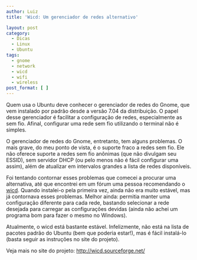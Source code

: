 ```yaml
---
author: Luiz
title: 'Wicd: Um gerenciador de redes alternativo'

layout: post
category:
  - Dicas
  - Linux
  - Ubuntu
tags:
  - gnome
  - network
  - wicd
  - wifi
  - wireless
post_format: [ ]
---
```

Quem usa o Ubuntu deve conhecer o gerenciador de redes do Gnome, que vem instalado por padrão desde a versão 7.04 da distribuição. O papel desse gerenciador é facilitar a configuração de redes, especialmente as sem fio. Afinal, configurar uma rede sem fio utilizando o terminal não é simples.

O gerenciador de redes do Gnome, entretanto, tem alguns problemas. O mais grave, do meu ponto de vista, é o suporte fraco a redes sem fio. Ele não oferece suporte a redes sem fio anônimas (que não divulgam seu ESSID), sem servidor DHCP (ou pelo menos não é fácil configurar uma assim), além de atualizar em intervalos grandes a lista de redes disponíveis.



Foi tentando contornar esses problemas que comecei a procurar uma alternativa, até que encontrei em um fórum uma pessoa recomendando o [wicd][1]. Quando instalei-o pela primeira vez, ainda não era muito estável, mas já contornava esses problemas. Melhor ainda: permitia manter uma configuração diferente para cada rede, bastando selecionar a rede desejada para carregar as configurações devidas (ainda não achei um programa bom para fazer o mesmo no Windows).

Atualmente, o wicd está bastante estável. Infelizmente, não está na lista de pacotes padrão do Ubuntu (bem que poderia estar!), mas é fácil instalá-lo (basta seguir as instruções no site do projeto).

Veja mais no site do projeto: <http://wicd.sourceforge.net/> 














 [1]: http://wicd.sourceforge.net/





